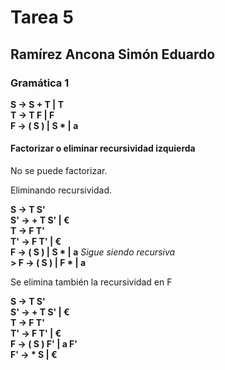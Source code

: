 # Tarea 5

## Ramírez Ancona Simón Eduardo

### __Gramática 1__

__S  → S + T  | T__  
__T → T F | F__  
__F → ( S ) | S * | a__
  
#### Factorizar o eliminar recursividad izquierda

No se puede factorizar.

Eliminando recursividad.

__S  → T S'__  
__S' → + T S' | €__  
__T → F T'__  
__T' → F T' | €__  
__F → ( S ) | S * | a__ *Sigue siendo recursiva*  
__> F → ( S ) | F * | a__

Se elimina también la recursividad en F

__S  → T S'__  
__S' → + T S' | €__  
__T → F T'__  
__T' → F T' | €__  
__F → ( S ) F' | a F'__  
__F' → * S | €__
